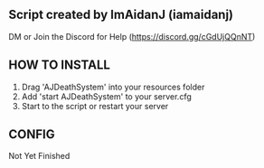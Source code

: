 ## Script created by ImAidanJ (iamaidanj)
DM or Join the Discord for Help (https://discord.gg/cGdUjQQnNT)

## HOW TO INSTALL
1. Drag 'AJDeathSystem' into your resources folder
2. Add 'start AJDeathSystem' to your server.cfg
3. Start to the script or restart your server

## CONFIG
Not Yet Finished